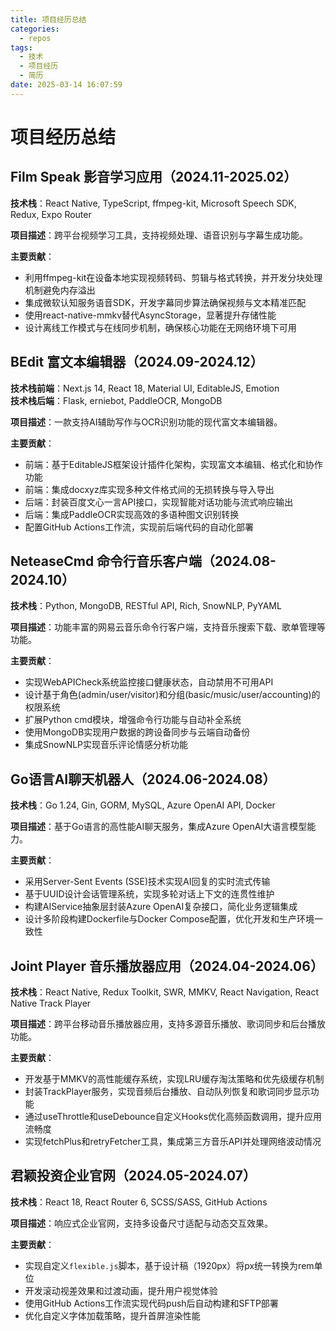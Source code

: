 ```yaml
---
title: 项目经历总结
categories:
  - repos
tags:
  - 技术
  - 项目经历
  - 简历
date: 2025-03-14 16:07:59
---
```


# 项目经历总结

## Film Speak 影音学习应用（2024.11-2025.02）
**技术栈**：React Native, TypeScript, ffmpeg-kit, Microsoft Speech SDK, Redux, Expo Router

**项目描述**：跨平台视频学习工具，支持视频处理、语音识别与字幕生成功能。

**主要贡献**：
- 利用ffmpeg-kit在设备本地实现视频转码、剪辑与格式转换，并开发分块处理机制避免内存溢出
- 集成微软认知服务语音SDK，开发字幕同步算法确保视频与文本精准匹配
- 使用react-native-mmkv替代AsyncStorage，显著提升存储性能
- 设计离线工作模式与在线同步机制，确保核心功能在无网络环境下可用

## BEdit 富文本编辑器（2024.09-2024.12）
**技术栈前端**：Next.js 14, React 18, Material UI, EditableJS, Emotion  
**技术栈后端**：Flask, erniebot, PaddleOCR, MongoDB

**项目描述**：一款支持AI辅助写作与OCR识别功能的现代富文本编辑器。

**主要贡献**：
- 前端：基于EditableJS框架设计插件化架构，实现富文本编辑、格式化和协作功能
- 前端：集成docxyz库实现多种文件格式间的无损转换与导入导出
- 后端：封装百度文心一言API接口，实现智能对话功能与流式响应输出
- 后端：集成PaddleOCR实现高效的多语种图文识别转换
- 配置GitHub Actions工作流，实现前后端代码的自动化部署

## NeteaseCmd 命令行音乐客户端（2024.08-2024.10）
**技术栈**：Python, MongoDB, RESTful API, Rich, SnowNLP, PyYAML

**项目描述**：功能丰富的网易云音乐命令行客户端，支持音乐搜索下载、歌单管理等功能。

**主要贡献**：
- 实现WebAPICheck系统监控接口健康状态，自动禁用不可用API
- 设计基于角色(admin/user/visitor)和分组(basic/music/user/accounting)的权限系统
- 扩展Python cmd模块，增强命令行功能与自动补全系统
- 使用MongoDB实现用户数据的跨设备同步与云端自动备份
- 集成SnowNLP实现音乐评论情感分析功能

## Go语言AI聊天机器人（2024.06-2024.08）
**技术栈**：Go 1.24, Gin, GORM, MySQL, Azure OpenAI API, Docker

**项目描述**：基于Go语言的高性能AI聊天服务，集成Azure OpenAI大语言模型能力。

**主要贡献**：
- 采用Server-Sent Events (SSE)技术实现AI回复的实时流式传输
- 基于UUID设计会话管理系统，实现多轮对话上下文的连贯性维护
- 构建AIService抽象层封装Azure OpenAI复杂接口，简化业务逻辑集成
- 设计多阶段构建Dockerfile与Docker Compose配置，优化开发和生产环境一致性

## Joint Player 音乐播放器应用（2024.04-2024.06）
**技术栈**：React Native, Redux Toolkit, SWR, MMKV, React Navigation, React Native Track Player

**项目描述**：跨平台移动音乐播放器应用，支持多源音乐播放、歌词同步和后台播放功能。

**主要贡献**：
- 开发基于MMKV的高性能缓存系统，实现LRU缓存淘汰策略和优先级缓存机制
- 封装TrackPlayer服务，实现音频后台播放、自动队列恢复和歌词同步显示功能
- 通过useThrottle和useDebounce自定义Hooks优化高频函数调用，提升应用流畅度
- 实现fetchPlus和retryFetcher工具，集成第三方音乐API并处理网络波动情况

## 君颖投资企业官网（2024.05-2024.07）
**技术栈**：React 18, React Router 6, SCSS/SASS, GitHub Actions

**项目描述**：响应式企业官网，支持多设备尺寸适配与动态交互效果。

**主要贡献**：
- 实现自定义`flexible.js`脚本，基于设计稿（1920px）将px统一转换为rem单位
- 开发滚动视差效果和过渡动画，提升用户视觉体验
- 使用GitHub Actions工作流实现代码push后自动构建和SFTP部署
- 优化自定义字体加载策略，提升首屏渲染性能